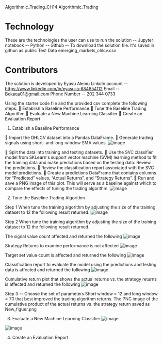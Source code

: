 Algorithmic_Trading_CH14
Algorithmic_Trading
# Technology 
 These are the technologies the user can use to run the solution -- Jupyter notebook  -- Python -- Github -- To download the solution file. It's saved in githun as public
Test Data 
emerging_markets_ohlcv.csv
 # Contributors 
 The solution is developed by Eyasu Alemu LinkdIn account -- https://www.linkedin.com/in/eyasu-a-684854112 Email -- Bekaqa01@gmail.com Phone Number -- 202 344 0733


Using the starter code file and the provided csv complete the following steps.
	Establish a Baseline Performance
	Tune the Baseline Trading Algorithm
	Evaluate a New Machine Learning Classifier
	Create an Evaluation Report

1. Establish a Baseline Performance

	Import the OHLCV dataset into a Pandas DataFrame.
	Generate trading signals using short- and long-window SMA values.
![image](https://github.com/Eyasualemu/Algorithmic_Trading_CH14/assets/44585226/32617a83-e4ec-43eb-9c37-b078f6b93a3d)

	Split the data into training and testing datasets.
	Use the SVC classifier model from SKLearn's support vector machine (SVM) learning method to fit the training data and make predictions based on the testing data. Review the predictions.
	Review the classification report associated with the SVC model predictions.
	Create a predictions DataFrame that contains columns for “Predicted” values, “Actual Returns”, and “Strategy Returns”.
	Run and save a PNG image of this plot. This will serve as a baseline against which to compare the effects of tuning the trading algorithm.
![image](https://github.com/Eyasualemu/Algorithmic_Trading_CH14/assets/44585226/29326e93-ec7a-4b3a-bca9-41a9ad3d2828)

 

2.	Tune the Baseline Trading Algorithm

Step 1 When tune the training algorithm by adjusting the size of the training dataset to 12 the following result returned.
![image](https://github.com/Eyasualemu/Algorithmic_Trading_CH14/assets/44585226/1f2586f8-c799-4d3b-83b1-2473a9024b2d)


Step 2  When tune the training algorithm by adjusting the size of the training dataset to 12 the following result returned.

The signal value count affected and returned the following 
![image](https://github.com/Eyasualemu/Algorithmic_Trading_CH14/assets/44585226/f9aaf811-f664-49aa-bf2e-2f74deda9cb9)


Strategy Returns to examine performance is not affected
![image](https://github.com/Eyasualemu/Algorithmic_Trading_CH14/assets/44585226/3fd9ca9a-0cd8-4b7c-9d23-96a503a0c4b3)

Target set value count is affected and returned the following
![image](https://github.com/Eyasualemu/Algorithmic_Trading_CH14/assets/44585226/1c44aa27-10c3-47f8-9f61-476c1361a233)

Classification report to evaluate the model using the predictions and testing data is affected and returned the following
![image](https://github.com/Eyasualemu/Algorithmic_Trading_CH14/assets/44585226/8be0262c-0485-4701-acaf-7eba8b94dbff)


Cumulative return plot that shows the actual returns vs. the strategy returns is affected and returned the following 
![image](https://github.com/Eyasualemu/Algorithmic_Trading_CH14/assets/44585226/ae1dc049-c22c-4bd9-ba42-86e71f417f95)

Step 3 -- Choose the set of parameters Short window = 12 and long window = 70 that best improved the trading algorithm returns. The PNG image of the cumulative product of the actual returns vs. the strategy return saved as New_figuer.png

3.	Evaluate a New Machine Learning Classifier
![image](https://github.com/Eyasualemu/Algorithmic_Trading_CH14/assets/44585226/6428d8ce-926d-4af1-bb3e-e179ddb80d23)

![image](https://github.com/Eyasualemu/Algorithmic_Trading_CH14/assets/44585226/00e0bd7e-3ed8-41c3-8201-15e95e3fc822)



4. Create an Evaluation Report
